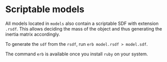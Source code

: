 Scriptable models
=================

All models located in `models` also contain a scriptable SDF with extension `.rsdf`. This allows deciding the mass of the object and thus generating the inertia matrix accordingly.

To generate the `sdf` from the `rsdf`, run `erb model.rsdf > model.sdf`.

The command `erb` is available once you install `ruby` on your system.
